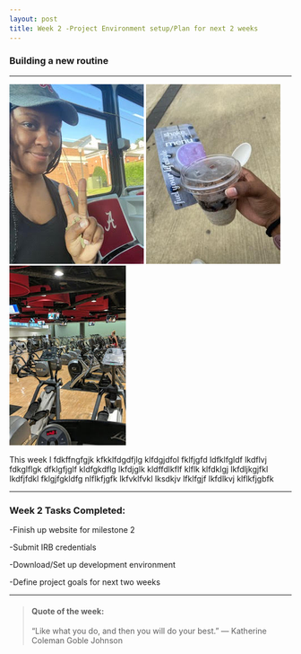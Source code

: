```yaml
---
layout: post
title: Week 2 -Project Environment setup/Plan for next 2 weeks
---
```


### Building a new routine

----

![uapwktwo1](/images/uapwktwo1.jpg) ![uapwktwo2](/images/uapwktwo2.jpg) ![uapwktwo3](/images/uapwktwo3.jpg)

This week I fdkffngfgjk kfkklfdgdfjlg klfdgjdfol fklfjgfd ldfklfgldf lkdflvj fdkglflgk dfklgfjglf kldfgkdflg lkfdjglk kldffdlkflf klflk klfdklgj lkfdljkgjfkl lkdfjfdkl fklgjfgkldfg nlflkfjgfk lkfvklfvkl lksdkjv lfklfgjf lkfdlkvj klflkfjgbfk

----

### Week 2 Tasks Completed:

-Finish up website for milestone 2

-Submit IRB credentials 

-Download/Set up development environment

-Define project goals for next two weeks

----

> #### Quote of the week:
> “Like what you do, and then you will do your best.”
> — Katherine Coleman Goble Johnson 
